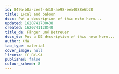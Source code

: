 ```yaml
---
id: 849a4b8a-ceef-4d18-ae98-eea4088e6b28
title: Local and baboon
desc: Put a description of this note here...
updated: 1620741700638
created: 1620741128540
title_de: Fänger und Betreuer
desc_de: Put a DE description of this note here...
author: CMW
tao_type: material
cover_image: null
license: CC BY-SA
published: false
colour_scheme: 8
---
```




